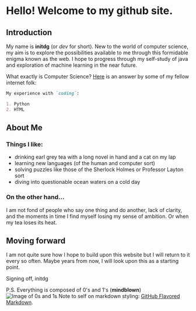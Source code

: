 # Hello! Welcome to my github site.

## Introduction

My name is **initdg** (or _dev_ for short). New to the world of computer science, my aim is to explore the possibilities available to me through this formidable enigma known as the web.
I hope to progress through my self-study of java and exploration of machine learning in the near future.

What exactly is Computer Science? [Here](https://en.wikipedia.org/wiki/Computer_science) is an answer by some of my fellow internet folk:

```markdown
My experience with `coding`:

1. Python
2. HTML

```

## About Me

### Things I like:

- drinking earl grey tea with a long novel in hand and a cat on my lap
- learning new languages (of the human and computer sort)
- solving puzzles like those of the Sherlock Holmes or Professor Layton sort
- diving into questionable ocean waters on a cold day

### On the other hand...

I am not fond of people who say one thing and do another, lack of clarity, and the moments in time I find myself losing my sense of ambition. Or when my tea loses its heat.

## Moving forward
I am not quite sure how I hope to build upon this website but I will return to it every so often. Maybe years from now, I will look upon this as a starting point.

Signing off,
    initdg
    
P.S. Everything is composed of 0's and 1's (**mindblown**)
![Image of 0s and 1s](https://user-images.githubusercontent.com/40126154/41197634-8f27a31c-6c33-11e8-8a76-c3b59c9ba591.jpg)
Note to self on markdown styling: [GitHub Flavored Markdown](https://guides.github.com/features/mastering-markdown/).
